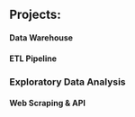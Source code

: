 ## Projects:


#### Data Warehouse


#### ETL Pipeline


### Exploratory Data Analysis


#### Web Scraping & API
